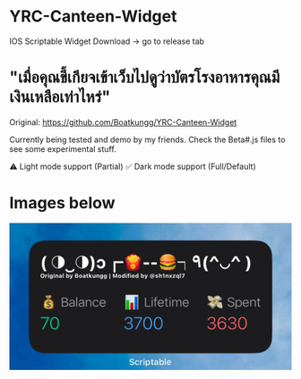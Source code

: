 # YRC-Canteen-Widget
IOS Scriptable Widget
Download -> go to release tab

# "เมื่อคุณขี้เกียจเข้าเว็บไปดูว่าบัตรโรงอาหารคุณมีเงินเหลือเท่าไหร่"
Original: https://github.com/Boatkungg/YRC-Canteen-Widget

Currently being tested and demo by my friends.
Check the Beta#.js files to see some experimental stuff.

⚠️ Light mode support (Partial)
✅ Dark mode support (Full/Default)

# Images below
![Dark Mode](images/dark.png)

